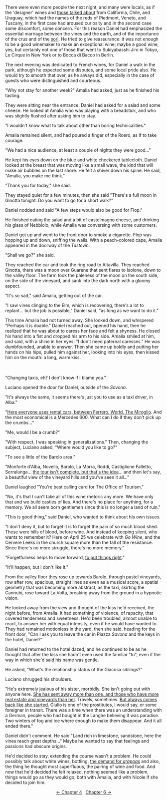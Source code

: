 There were even more people the next night, and many were locals, as if the 'designer' wines and [those talked about](http://ofvioletsandlicorice.tumblr.com/post/129354078274/notes-questions-uncertainties#thosetalked) from California, Chile, and Uraguay, which had the names of the reds of Piedmont, Veneto, and Tuscany, in the first case had aroused curiosity and in the second case some discomfort, some concern. For this reason Daniel had emphasized the essential marriage between the vines and the earth, and of the importance of the crus and of the [sor&igrave;](http://ofvioletsandlicorice.tumblr.com/post/129354078274/notes-questions-uncertainties#sori). He tried to give reassurance: it was not enough to be a good winemaker to make an exceptional wine; maybe a good wine, yes, but certainly not one of those that went to Sukiyabasshi Jiro in Tokyo, Le Cirque in New York or to Bocca di Bacco in Berlin.

The next evening was dedicated to French wines, for Daniel a walk in the park, although he expected some disputes, and some local pride also. He would try to smooth that over, as he always did, especially in the case of guests who were distinguished and courteous.

"Why not stay for another week?" Amalia had asked, just as he finished his tasting.

They were sitting near the entrance. Daniel had asked for a salad and some cheese. He looked at Amalia who was playing with a breadstick, and who was slightly flushed after asking him to stay.

"I wouldn't know what to talk about other than boring technicalities."

Amalia remained silent, and had poured a finger of the Roero, as if to take courage.
<!-- Page 46 -->

"We had a nice audience, at least a couple of nights they were good..."

He kept his eyes down on the blue and white checkered tablecloth. Daniel looked at the breast that was moving like a small wave, the kind that will make air bubbles on the last shore. He felt a shiver down his spine. He said, "Amalia, you make me think."

"Thank you for today," she said.

They stayed quiet for a few minutes, then she said "There's a full moon in Ginotta tonight. Do you want to go for a short walk?"

Daniel nodded and said "A few steps would also be good for Flop."

He finished eating the salad and a bit of castelmagno cheese, and drinking his glass of Nebbiolo, while Amalia was conversing with some customers.

Daniel got up and went to the front door to smoke a cigarette. Flop was hopping up and down, sniffing the walls. With a peach-colored cape, Amalia appeared in the doorway of the *Tastevin*.

"Shall we go?" she said.

They reached the car and took the ring road to Altavilla. They reached Ginotta, there was a moon over Guarene that sent flares to Isolone, down to the valley floor. The farm took the paleness of the moon on the south side, on the side of the vineyard, and sank into the dark north with a gloomy aspect.

"It's so sad," said Amalia, getting out of the car.

"I saw vines clinging to the Elm, which is recovering, there's a lot to replant... but the job is possible," Daniel said, "as long as we want to do it."

This time Amalia had not turned away. She looked down, and whispered "Perhaps it is doable." Daniel reached out, opened his hand, then he realized that he was about to caress her face and felt a shyness. He closed his hand into a fist and dropped his arm to his side. Amalia smiled at him, and said, with a shine in her eyes: "I don't need paternal caresses." He was dumbfounded, unable to answer. Then she came up boldly and putting her hands on his hips, pulled him against her, looking into his eyes, then kissed him on the mouth: a long, warm kiss.
<br/><br/><br/>
<!-- Page 47 -->
"Changing taxis, eh? I don't know if I blame you."

Luciano opened the door for Daniel, outside of the *Savona*.

"It's always the same, it seems there's just you to use as a taxi driver, in Alba."

"[Here everyone uses rental cars, between Ferrero, World, The Miroglio](http://ofvioletsandlicorice.tumblr.com/post/129354078274/notes-questions-uncertainties#hereeveryone). And the most economical is a Mercedes 600. What can I do if they don't pick up the crumbs..."

"Me, would I be a crumb?"

"With respect, I was speaking in generalizations." Then, changing the subject, Luciano asked, "Where would you like to go?"

"To see a little of the Barolo area."

"Monforte d'Alba, Novello, Barolo, La Morra, Roddi, Castiglione Falletto, Serralunga... [the tour isn't complete, but that's the idea](http://ofvioletsandlicorice.tumblr.com/post/129354078274/notes-questions-uncertainties#thetourisnt)... and then let's say, a beautiful view of the vineyard hills and you've seen it all..."

Daniel laughed "You're best calling card for The Office of Tourism."

"No, it's that I can't take all of this wine rhetoric any more. We have only that and we build castles of lies. And there's no place for anything, for a memory. We all seem born gentlemen since this is no longer a land of ruin."

"This is good thing," said Daniel, who wanted to think about his own issues.

"I don't deny it, but to forget it is to forget the pain of so much blood shed. These were hills of blood, before wine. And instead of keeping silent, who wants to remember it? Here on April 25 we celebrate with <em>Go Wine</em>, and the Cervere Leeks in the church square more than the fall of the resistance. Since there's no more struggle, there's no more memory."

<!-- Page 48 -->
"Forgetfulness helps to move forward, [to put things right](http://ofvioletsandlicorice.tumblr.com/post/129354078274/notes-questions-uncertainties#toputthings)."

"It'll happen, but I don't like it."

From the valley floor they rose up towards Barolo, through pastel vineyards, row after row, spacious, straight lines as even as a musical score, a spatial geometry that was becoming more abstract, as the taxi, skirting the Cannubi, rose toward La Volta, breaking away from the ground in a hypnotic vision.

He looked away from the view and thought of the kiss he'd received, the night before, from Amalia. It had something of violence, of rapacity, that covered tenderness and sweetness. He'd been troubled, almost unable to react, to answer her with equal intensity, even if he would have wanted to. They had remained motionless in the yard, then she said, heading for the front door, "Can I ask you to leave the car in Piazza *Savona* and the keys in the hotel, Daniel?"

Daniel had returned to the hotel dazed, and he continued to be as he thought that after the kiss she hadn't even used the familiar "tu", even if the way in which she'd said his name was gentle.

He asked, "What's the relationship status of the Giacosa siblings?"

Luciano shrugged his shoulders.

"He's extremely jealous of his sister, morbidly. She isn't going out with anyone here. [She has sent away more than one, and those who have more real estate and vineyards than her](http://ofvioletsandlicorice.tumblr.com/post/129354078274/notes-questions-uncertainties#shehassent). Travels, sometimes. [But always comes back like she started](http://ofvioletsandlicorice.tumblr.com/post/129354078274/notes-questions-uncertainties#butalwayscomesback). Giulio is one of the prostitutes, I would say, or some foreigner in transit. There was a time when there was an understanding with a German, people who had bought in the Langhe believing it was paradise. Two winters of fog and ice where enough to make them disappear. And it all ended there."

Daniel didn't comment. He said "Land rich in limestone, sandstone, here the vines reach great depths..." Maybe he wanted to say that feelings and passions had obscure origins. 

He'd decided to stay, extending the course wasn't a problem. He could possibly talk about white wines, bottling, [the demand for *grappas*](http://ofvioletsandlicorice.tumblr.com/post/129354078274/notes-questions-uncertainties#thedemandfor) and also, the thing he thought most superfluous, the pairing of wine and food. And now that he'd decided he felt relaxed, nothing seemed like a problem, things would go as they would go, both with Amalia, and with Nicole if she decided to join him.

<div style="text-align: center">
<a href="http://ofvioletsandlicorice.tumblr.com/post/129421655504/of-violets-and-licorice-chapter-4">&larr;&nbsp;Chapter 4</a>&nbsp;&nbsp;
<a href="http://ofvioletsandlicorice.tumblr.com/post/129929958959/of-violets-and-licorice-chapter-6">Chapter 6&nbsp;&rarr;</a>

</div>
<script>
setupLocSave();
</script>

